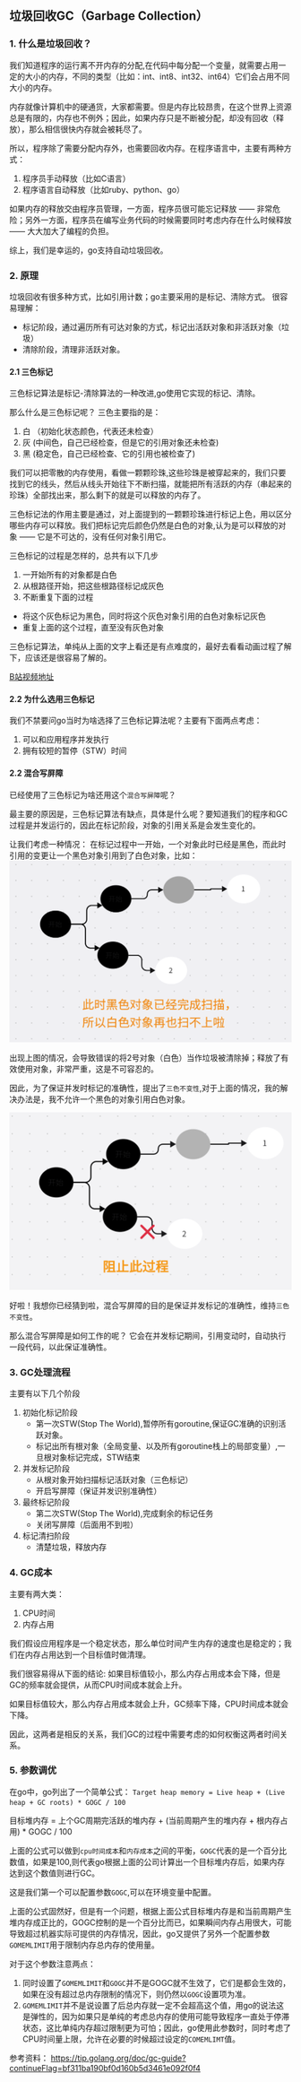 ## 垃圾回收GC（Garbage Collection）
### 1. 什么是垃圾回收？
我们知道程序的运行离不开内存的分配,在代码中每分配一个变量，就需要占用一定的大小的内存，不同的类型（比如：int、int8、int32、int64）它们会占用不同大小的内存。

内存就像计算机中的硬通货，大家都需要。但是内存比较昂贵，在这个世界上资源总是有限的，内存也不例外；因此，如果内存只是不断被分配，却没有回收（释放），那么相信很快内存就会被耗尽了。

所以，程序除了需要分配内存外，也需要回收内存。在程序语言中，主要有两种方式：
1. 程序员手动释放（比如C语言）
2. 程序语言自动释放（比如ruby、python、go）

如果内存的释放交由程序员管理，一方面，程序员很可能忘记释放 —— 非常危险；另外一方面，程序员在编写业务代码的时候需要同时考虑内存在什么时候释放 —— 大大加大了编程的负担。

综上，我们是幸运的，go支持自动垃圾回收。

### 2. 原理
垃圾回收有很多种方式，比如引用计数；go主要采用的是标记、清除方式。
很容易理解：
- 标记阶段，通过遍历所有可达对象的方式，标记出活跃对象和非活跃对象（垃圾）
- 清除阶段，清理非活跃对象。

#### 2.1 三色标记
三色标记算法是标记-清除算法的一种改进,go使用它实现的标记、清除。

那么什么是三色标记呢？
三色主要指的是：
1. 白 （初始化状态颜色，代表还未检查）
2. 灰 (中间色，自己已经检查，但是它的引用对象还未检查)
3. 黑 (稳定色，自己已经检查、它的引用也被检查了)

我们可以把零散的内存使用，看做一颗颗珍珠,这些珍珠是被穿起来的，我们只要找到它的线头，然后从线头开始往下不断扫描，就能把所有活跃的内存（串起来的珍珠）全部找出来，那么剩下的就是可以释放的内存了。

三色标记法的作用主要是通过，对上面提到的一颗颗珍珠进行标记上色，用以区分哪些内存可以释放。我们把标记完后颜色仍然是白色的对象,认为是可以释放的对象 —— 它是不可达的，没有任何对象引用它。

三色标记的过程是怎样的，总共有以下几步
1. 一开始所有的对象都是白色
2. 从根路径开始，把这些根路径标记成灰色
3. 不断重复下面的过程
  - 将这个灰色标记为黑色，同时将这个灰色对象引用的白色对象标记灰色
  - 重复上面的这个过程，直至没有灰色对象

三色标记算法，单纯从上面的文字上看还是有点难度的，最好去看看动画过程了解下，应该还是很容易了解的。

[B站视频地址](https://www.bilibili.com/video/BV1KU4y1Y7cu/?vd_source=58d77d223d610aa47a97c9f3acc3bfeb)

#### 2.2 为什么选用三色标记
我们不禁要问go当时为啥选择了三色标记算法呢？主要有下面两点考虑：
1. 可以和应用程序并发执行
2. 拥有较短的暂停（STW）时间

#### 2.2 混合写屏障
已经使用了三色标记为啥还用这个`混合写屏障`呢？

最主要的原因是，三色标记算法有缺点，具体是什么呢？要知道我们的程序和GC过程是并发运行的，因此在标记阶段，对象的引用关系是会发生变化的。

让我们考虑一种情况：
在标记过程中一开始，一个对象此时已经是黑色，而此时引用的变更让一个黑色对象引用到了白色对象，比如：
![alt text](image-2.png)

出现上图的情况，会导致错误的将2号对象（白色）当作垃圾被清除掉；释放了有效使用对象，非常严重，这是不可容忍的。

因此，为了保证并发时标记的准确性，提出了`三色不变性`,对于上面的情况，我的解决办法是，我不允许一个黑色的对象引用白色对象。

![alt text](image-3.png)

好啦！我想你已经猜到啦，混合写屏障的目的是保证并发标记的准确性，维持`三色不变性`。


那么混合写屏障是如何工作的呢？
它会在并发标记期间，引用变动时，自动执行一段代码，以此保证准确性。

### 3. GC处理流程
主要有以下几个阶段
1. 初始化标记阶段
   - 第一次STW(Stop The World),暂停所有goroutine,保证GC准确的识别活跃对象。
   - 标记出所有根对象（全局变量、以及所有goroutine栈上的局部变量）,一旦根对象标记完成，STW结束
2. 并发标记阶段
   - 从根对象开始扫描标记活跃对象（三色标记）
   - 开启写屏障（保证并发识别准确性）
3. 最终标记阶段
   - 第二次STW(Stop The World),完成剩余的标记任务
   - 关闭写屏障（后面用不到啦）
4. 标记清扫阶段
   - 清楚垃圾，释放内存

### 4. GC成本
主要有两大类：
1. CPU时间
2. 内存占用

我们假设应用程序是一个稳定状态，那么单位时间产生内存的速度也是稳定的；我们在内存占用达到一个目标值时做清理。

我们很容易得从下面的结论:
如果目标值较小，那么内存占用成本会下降，但是GC的频率就会提供，从而CPU时间成本就会上升。

如果目标值较大，那么内存占用成本就会上升，GC频率下降，CPU时间成本就会下降。

因此，这两者是相反的关系，我们GC的过程中需要考虑的如何权衡这两者时间关系。

### 5. 参数调优
在go中，go列出了一个简单公式：
`Target heap memory = Live heap + (Live heap + GC roots) * GOGC / 100`

目标堆内存 = 上个GC周期完活跃的堆内存 + (当前周期产生的堆内存 + 根内存占用) * GOGC / 100

上面的公式可以做到`cpu时间成本`和`内存成本`之间的平衡，`GOGC`代表的是一个百分比数值，如果是100,则代表go根据上面的公司计算出一个目标堆内存后，如果内存达到这个数值则进行GC。

这是我们第一个可以配置参数`GOGC`,可以在环境变量中配置。

上面的公式固然好，但是有一个问题，根据上面公式目标堆内存是和当前周期产生堆内存成正比的，GOGC控制的是一个百分比而已，如果瞬间内存占用很大，可能导致超过机器实际可提供的内存情况，因此，go又提供了另外一个配置参数`GOMEMLIMIT`用于限制内存总内存的使用量。

对于这个参数注意两点：
1. 同时设置了`GOMEMLIMIT`和`GOGC`并不是GOGC就不生效了，它们是都会生效的，如果在没有超过总内存限制的情况下，则仍然以`GOGC`设置项为准。
2. `GOMEMLIMIT`并不是说设置了后总内存就一定不会超高这个值，用go的说法这是弹性的，因为如果只是单纯的考虑总内存的使用可能导致程序一直处于停滞状态，这比单纯内存超过限制更为可怕；因此，go使用此参数时，同时考虑了CPU时间量上限，允许在必要的时候超过设定的`COMEMLIMT`值。

参考资料：
https://tip.golang.org/doc/gc-guide?continueFlag=bf311ba190bf0d160b5d3461e092f0f4





